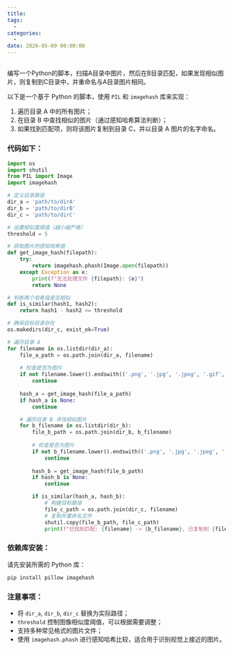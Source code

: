 ```yaml
---
title: 
tags:
  - 
categories:
  - 
date: 2026-05-09 00:00:00
---
```


> 

<!-- more -->

## 

编写一个Python的脚本，扫描A目录中图片，然后在B目录匹配，如果发现相似图片，则复制到C目录中，并重命名与A目录图片相同。

以下是一个基于 Python 的脚本，使用 `PIL` 和 `imagehash` 库来实现：

1. 遍历目录 A 中的所有图片；
2. 在目录 B 中查找相似的图片（通过感知哈希算法判断）；
3. 如果找到匹配项，则将该图片复制到目录 C，并以目录 A 图片的名字命名。

### 代码如下：

```python
import os
import shutil
from PIL import Image
import imagehash

# 定义目录路径
dir_a = 'path/to/dirA'
dir_b = 'path/to/dirB'
dir_c = 'path/to/dirC'

# 设置相似度阈值（越小越严格）
threshold = 5

# 获取图片的感知哈希值
def get_image_hash(filepath):
    try:
        return imagehash.phash(Image.open(filepath))
    except Exception as e:
        print(f"无法处理文件 {filepath}: {e}")
        return None

# 判断两个哈希值是否相似
def is_similar(hash1, hash2):
    return hash1 - hash2 <= threshold

# 确保目标目录存在
os.makedirs(dir_c, exist_ok=True)

# 遍历目录 A
for filename in os.listdir(dir_a):
    file_a_path = os.path.join(dir_a, filename)
    
    # 检查是否为图片
    if not filename.lower().endswith(('.png', '.jpg', '.jpeg', '.gif', '.bmp')):
        continue
    
    hash_a = get_image_hash(file_a_path)
    if hash_a is None:
        continue

    # 遍历目录 B 寻找相似图片
    for b_filename in os.listdir(dir_b):
        file_b_path = os.path.join(dir_b, b_filename)
        
        # 检查是否为图片
        if not b_filename.lower().endswith(('.png', '.jpg', '.jpeg', '.gif', '.bmp')):
            continue
        
        hash_b = get_image_hash(file_b_path)
        if hash_b is None:
            continue

        if is_similar(hash_a, hash_b):
            # 构建目标路径
            file_c_path = os.path.join(dir_c, filename)
            # 复制并重命名文件
            shutil.copy(file_b_path, file_c_path)
            print(f"已找到匹配: {filename} -> {b_filename}, 已复制到 {file_c_path}")
```

### 依赖库安装：
请先安装所需的 Python 库：

```bash
pip install pillow imagehash
```

### 注意事项：
- 将 `dir_a`, `dir_b`, `dir_c` 替换为实际路径；
- `threshold` 控制图像相似度阈值，可以根据需要调整；
- 支持多种常见格式的图片文件；
- 使用 `imagehash.phash` 进行感知哈希比较，适合用于识别视觉上接近的图片。